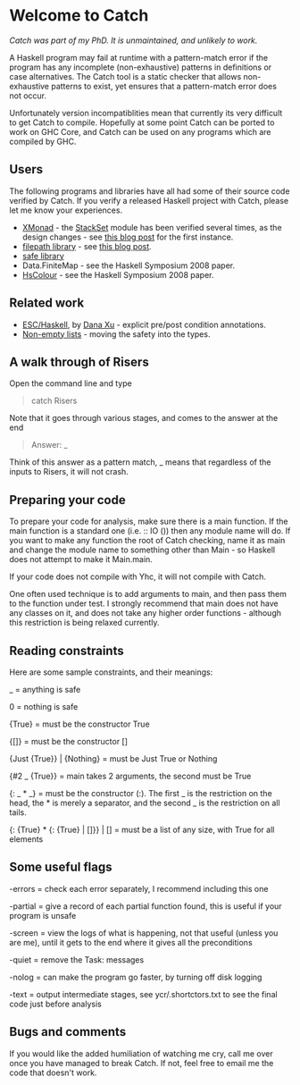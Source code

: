 Welcome to Catch
================

_Catch was part of my PhD. It is unmaintained, and unlikely to work._

A Haskell program may fail at runtime with a pattern-match error if the program has any incomplete (non-exhaustive) patterns in definitions or case alternatives. The Catch tool is a static checker that allows non-exhaustive patterns to exist, yet ensures that a pattern-match error does not occur.

Unfortunately version incompatiblities mean that currently its very difficult to get Catch to compile. Hopefully at some point Catch can be ported to work on GHC Core, and Catch can be used on any programs which are compiled by GHC.

Users
--------------

The following programs and libraries have all had some of their source code verified by Catch. If you verify a released Haskell project with Catch, please let me know your experiences.

* <a href="http://xmonad.org/">XMonad</a> - the <a href="http://darcs.haskell.org/~sjanssen/xmonad/StackSet.hs">StackSet</a> module has been verified several times, as the design changes - see <a href="http://neilmitchell.blogspot.com/2007/05/does-xmonad-crash.html">this blog post</a> for the first instance.
* <a href="http://hackage.haskell.org/package/filepath">filepath library</a> - see <a href="http://neilmitchell.blogspot.com/2007/04/exploding-patterns-in-filepath.html">this blog post</a>.
* <a href="http://hackage.haskell.org/package/safe">safe library</a>
* Data.FiniteMap - see the Haskell Symposium 2008 paper.
* <a href="http://www.cs.york.ac.uk/fp/darcs/hscolour/">HsColour</a> - see the Haskell Symposium 2008 paper.

Related work
----

<ul>
	<li><a href="http://www.cl.cam.ac.uk/~nx200/research/escH-hw.ps">ESC/Haskell</a>, by <a href="http://www.cl.cam.ac.uk/~nx200/">Dana Xu</a> - explicit pre/post condition annotations.</li>
    <li><a href="http://www.haskell.org/haskellwiki/Non-empty_list">Non-empty lists</a> - moving the safety into the types.</li>
</ul>


A walk through of Risers
------------------------

Open the command line and type

> catch Risers

Note that it goes through various stages, and comes to the answer at the end

> Answer: _

Think of this answer as a pattern match, _ means that regardless of the inputs to Risers, it will not crash.


Preparing your code
-------------------

To prepare your code for analysis, make sure there is a main function. If the main function is a standard one (i.e. :: IO ()) then any module name will do. If you want to make any function the root of Catch checking, name it as main and change the module name to something other than Main - so Haskell does not attempt to make it Main.main.

If your code does not compile with Yhc, it will not compile with Catch.

One often used technique is to add arguments to main, and then pass them to the function under test. I strongly recommend that main does not have any classes on it, and does not take any higher order functions - although this restriction is being relaxed currently.


Reading constraints
-------------------

Here are some sample constraints, and their meanings:

_ = anything is safe

0 = nothing is safe

{True} = must be the constructor True

{[]} = must be the constructor []

{Just {True}} | {Nothing} = must be Just True or Nothing

{#2 _ {True}} = main takes 2 arguments, the second must be True

{: _ * _} = must be the constructor (:). The first _ is the restriction on the head, the * is merely a separator, and the second _ is the restriction on all tails.

{: {True} * {: {True} | []}} | [] = must be a list of any size, with True for all elements



Some useful flags
-----------------

-errors = check each error separately, I recommend including this one

-partial = give a record of each partial function found, this is useful if your program is unsafe

-screen = view the logs of what is happening, not that useful (unless you are me), until it gets to the end where it gives all the preconditions

-quiet = remove the Task: messages

-nolog = can make the program go faster, by turning off disk logging

-text = output intermediate stages, see ycr/<file>.shortctors.txt to see the final code just before analysis


Bugs and comments
---------------------

If you would like the added humiliation of watching me cry, call me over once you have managed to break Catch. If not, feel free to email me the code that doesn't work.


